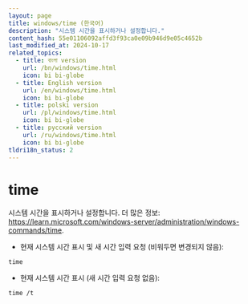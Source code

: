 ```yaml
---
layout: page
title: windows/time (한국어)
description: "시스템 시간을 표시하거나 설정합니다."
content_hash: 55e01106092affd3f93ca0e09b946d9e05c4652b
last_modified_at: 2024-10-17
related_topics:
  - title: বাংলা version
    url: /bn/windows/time.html
    icon: bi bi-globe
  - title: English version
    url: /en/windows/time.html
    icon: bi bi-globe
  - title: polski version
    url: /pl/windows/time.html
    icon: bi bi-globe
  - title: русский version
    url: /ru/windows/time.html
    icon: bi bi-globe
tldri18n_status: 2
---
```

# time

시스템 시간을 표시하거나 설정합니다.
더 많은 정보: <https://learn.microsoft.com/windows-server/administration/windows-commands/time>.

- 현재 시스템 시간 표시 및 새 시간 입력 요청 (비워두면 변경되지 않음):

`time`

- 현재 시스템 시간 표시 (새 시간 입력 요청 없음):

`time /t`
